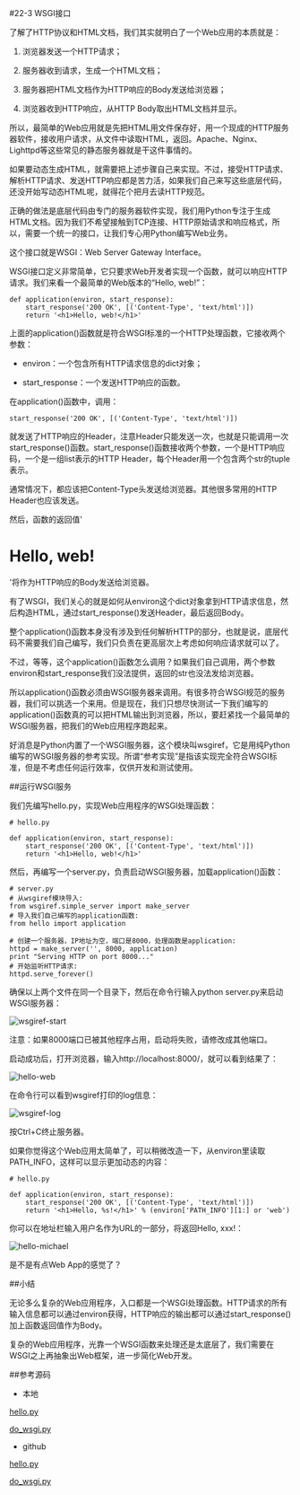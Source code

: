#22-3 WSGI接口

了解了HTTP协议和HTML文档，我们其实就明白了一个Web应用的本质就是：

1. 浏览器发送一个HTTP请求；

2. 服务器收到请求，生成一个HTML文档；

3. 服务器把HTML文档作为HTTP响应的Body发送给浏览器；

4. 浏览器收到HTTP响应，从HTTP Body取出HTML文档并显示。

所以，最简单的Web应用就是先把HTML用文件保存好，用一个现成的HTTP服务器软件，接收用户请求，从文件中读取HTML，返回。Apache、Nginx、Lighttpd等这些常见的静态服务器就是干这件事情的。

如果要动态生成HTML，就需要把上述步骤自己来实现。不过，接受HTTP请求、解析HTTP请求、发送HTTP响应都是苦力活，如果我们自己来写这些底层代码，还没开始写动态HTML呢，就得花个把月去读HTTP规范。

正确的做法是底层代码由专门的服务器软件实现，我们用Python专注于生成HTML文档。因为我们不希望接触到TCP连接、HTTP原始请求和响应格式，所以，需要一个统一的接口，让我们专心用Python编写Web业务。

这个接口就是WSGI：Web Server Gateway Interface。

WSGI接口定义非常简单，它只要求Web开发者实现一个函数，就可以响应HTTP请求。我们来看一个最简单的Web版本的“Hello, web!”：

	def application(environ, start_response):
	    start_response('200 OK', [('Content-Type', 'text/html')])
	    return '<h1>Hello, web!</h1>'
上面的application()函数就是符合WSGI标准的一个HTTP处理函数，它接收两个参数：

- environ：一个包含所有HTTP请求信息的dict对象；

- start_response：一个发送HTTP响应的函数。

在application()函数中，调用：

	start_response('200 OK', [('Content-Type', 'text/html')])
就发送了HTTP响应的Header，注意Header只能发送一次，也就是只能调用一次start_response()函数。start_response()函数接收两个参数，一个是HTTP响应码，一个是一组list表示的HTTP Header，每个Header用一个包含两个str的tuple表示。

通常情况下，都应该把Content-Type头发送给浏览器。其他很多常用的HTTP Header也应该发送。

然后，函数的返回值'<h1>Hello, web!</h1>'将作为HTTP响应的Body发送给浏览器。

有了WSGI，我们关心的就是如何从environ这个dict对象拿到HTTP请求信息，然后构造HTML，通过start_response()发送Header，最后返回Body。

整个application()函数本身没有涉及到任何解析HTTP的部分，也就是说，底层代码不需要我们自己编写，我们只负责在更高层次上考虑如何响应请求就可以了。

不过，等等，这个application()函数怎么调用？如果我们自己调用，两个参数environ和start_response我们没法提供，返回的str也没法发给浏览器。

所以application()函数必须由WSGI服务器来调用。有很多符合WSGI规范的服务器，我们可以挑选一个来用。但是现在，我们只想尽快测试一下我们编写的application()函数真的可以把HTML输出到浏览器，所以，要赶紧找一个最简单的WSGI服务器，把我们的Web应用程序跑起来。

好消息是Python内置了一个WSGI服务器，这个模块叫wsgiref，它是用纯Python编写的WSGI服务器的参考实现。所谓“参考实现”是指该实现完全符合WSGI标准，但是不考虑任何运行效率，仅供开发和测试使用。

##运行WSGI服务

我们先编写hello.py，实现Web应用程序的WSGI处理函数：

	# hello.py
	
	def application(environ, start_response):
	    start_response('200 OK', [('Content-Type', 'text/html')])
	    return '<h1>Hello, web!</h1>'
然后，再编写一个server.py，负责启动WSGI服务器，加载application()函数：

	# server.py
	# 从wsgiref模块导入:
	from wsgiref.simple_server import make_server
	# 导入我们自己编写的application函数:
	from hello import application
	
	# 创建一个服务器，IP地址为空，端口是8000，处理函数是application:
	httpd = make_server('', 8000, application)
	print "Serving HTTP on port 8000..."
	# 开始监听HTTP请求:
	httpd.serve_forever()
确保以上两个文件在同一个目录下，然后在命令行输入python server.py来启动WSGI服务器：

![wsgiref-start](../image/chapter22/22-3-1.jpg)

注意：如果8000端口已被其他程序占用，启动将失败，请修改成其他端口。

启动成功后，打开浏览器，输入http://localhost:8000/，就可以看到结果了：

![hello-web](../image/chapter22/22-3-2.jpg)

在命令行可以看到wsgiref打印的log信息：

![wsgiref-log](../image/chapter22/22-3-3.jpg)

按Ctrl+C终止服务器。

如果你觉得这个Web应用太简单了，可以稍微改造一下，从environ里读取PATH_INFO，这样可以显示更加动态的内容：

	# hello.py
	
	def application(environ, start_response):
	    start_response('200 OK', [('Content-Type', 'text/html')])
	    return '<h1>Hello, %s!</h1>' % (environ['PATH_INFO'][1:] or 'web')
你可以在地址栏输入用户名作为URL的一部分，将返回Hello, xxx!：

![hello-michael](../image/chapter22/22-3-4.jpg)

是不是有点Web App的感觉了？

##小结

无论多么复杂的Web应用程序，入口都是一个WSGI处理函数。HTTP请求的所有输入信息都可以通过environ获得，HTTP响应的输出都可以通过start_response()加上函数返回值作为Body。

复杂的Web应用程序，光靠一个WSGI函数来处理还是太底层了，我们需要在WSGI之上再抽象出Web框架，进一步简化Web开发。

##参考源码

- 本地

[hello.py](../code/chapter22/22-3-hello.py)

[do_wsgi.py](../code/chapter22/22-3-do_wsgi.py)

- github

[hello.py](https://github.com/michaelliao/learn-python3/blob/master/samples/web/hello.py)

[do_wsgi.py](https://github.com/michaelliao/learn-python3/blob/master/samples/web/do_wsgi.py)